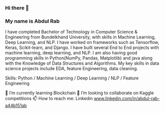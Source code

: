 ### Hi there 👋
### My name is Abdul Rab
I have completed Bachelor of Technology in Computer Science & Engineering from Bundelkhand University, with skills in Machine Learning, Deep Learning, and NLP. I have worked on frameworks such as Tensorflow, Keras, Scikit-learn, and Django. I have built several End to End projects with machine learning, deep learning, and NLP. I am also having good programming skills in Python(NumPy, Pandas, Matplotlib) and java along with the Knowledge of Data Structures and Algorithms.
My key skills in data science projects include EDA, feature Engineering, data cleaning.

Skills: Python / Machine Learning / Deep Learning / NLP / Feature Engineering

🌱 I’m currently learning Blockchain
👯 I’m looking to collaborate on Kaggle competitions
📫 How to reach me: Linkedin
www.linkedin.com/in/abdul-rab-a44b151ab
<!--
**abdul-rab-722/abdul-rab-722** is a ✨ _special_ ✨ repository because its `README.md` (this file) appears on your GitHub profile.

Here are some ideas to get you started:

- 🔭 I’m currently working on ...
- 🌱 I’m currently learning ...
- 👯 I’m looking to collaborate on ...
- 🤔 I’m looking for help with ...
- 💬 Ask me about ...
- 📫 How to reach me: ...
- 😄 Pronouns: ...
- ⚡ Fun fact: ...
-->

